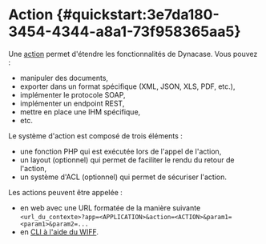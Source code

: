 # Action {#quickstart:3e7da180-3454-4344-a8a1-73f958365aa5}

Une [action][DocIntroAction] permet d'étendre les fonctionnalités de Dynacase. Vous pouvez :

* manipuler des documents,
* exporter dans un format spécifique (XML, JSON, XLS, PDF, etc.),
* implémenter le protocole SOAP,
* implémenter un endpoint REST,
* mettre en place une IHM spécifique,
* etc.

Le système d'action est composé de trois éléments :

* une fonction PHP qui est exécutée lors de l'appel de l'action,
* un layout (optionnel) qui permet de faciliter le rendu du retour de l'action,
* un système d'ACL (optionnel) qui permet de sécuriser l'action.

Les actions peuvent être appelée :

* en web avec une URL formatée de la manière suivante `<url_du_contexte>?app=<APPLICATION>&action=<ACTION>&param1=<param1>&param2=...`
* en [CLI à l'aide du WIFF][DocCLIAction].

<!-- links -->

[DocIntroAction]: https://docs.anakeen.com/dynacase/3.2/dynacase-doc-core-reference/website/book/core-ref:a88e69b9-b583-4651-898f-d2583d0eeb1f.html#core-ref:5f3cfda3-6293-4b3b-8b9f-616e9f9b029f "Documentation : introduction action"
[DocCLIAction]: https://docs.anakeen.com/dynacase/3.2/dynacase-doc-core-reference/website/book/core-ref:1566c46d-a53d-44cf-8c3f-0d0e21c0b117.html#core-ref:63832d9f-61a8-4846-a9d5-c34ee58de4a6 "Documentation : action appel CLI"